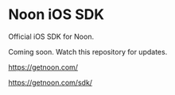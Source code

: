 Noon iOS SDK
============

Official iOS SDK for Noon. 

Coming soon. Watch this repository for updates.

https://getnoon.com/

https://getnoon.com/sdk/
